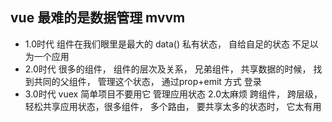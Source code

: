 ## vue 最难的是数据管理 mvvm
- 1.0时代
  组件在我们眼里是最大的
  data() 私有状态， 自给自足的状态  不足以为一个应用
- 2.0时代 
很多的组件， 组件的层次及关系， 兄弟组件， 共享数据的时候， 找到共同的父组件， 管理这个状态， 通过prop+emit 方式 登录
- 3.0时代 vuex 简单项目不要用它
管理应用状态 2.0太麻烦
跨组件， 跨层级， 轻松共享应用状态，很多组件， 多个路由， 要共享太多的状态时， 它太有用